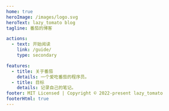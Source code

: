 ```yaml
---
home: true
heroImage: /images/logo.svg
heroText: lazy_tomato blog
tagline: 番茄的博客

actions:
  - text: 开始阅读
    link: /guide/
    type: secondary

features:
  - title: 关于番茄
    details: 一个爱吃番茄的程序员。
  - title: 目标
    details: 记录自己的笔记。
footer: MIT Licensed | Copyright © 2022-present lazy_tomato
footerHtml: true
---
```

